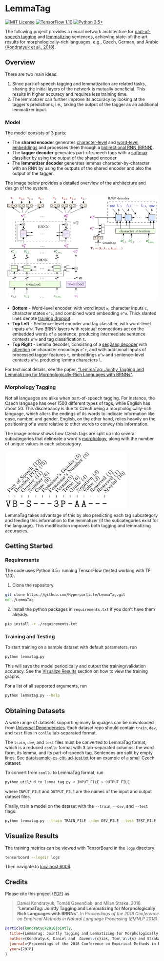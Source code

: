 # LemmaTag

[![MIT License](https://img.shields.io/badge/License-MIT-green.svg)](LICENSE) [![TensorFlow 1.10](https://img.shields.io/badge/TensorFlow-1.10-orange.svg)](https://www.tensorflow.org/install/) [![Python 3.5+](https://img.shields.io/badge/Python-3.5+-yellow.svg)](https://www.python.org/downloads/)

The following project provides a neural network architecture for [part-of-speech tagging](https://medium.com/greyatom/learning-pos-tagging-chunking-in-nlp-85f7f811a8cb) and [lemmatizing](https://blog.bitext.com/what-is-the-difference-between-stemming-and-lemmatization/) sentences, achieving state-of-the-art results for morphologically-rich languages, e.g., Czech, German, and Arabic [(Kondratyuk et al., 2018)](https://arxiv.org/abs/1808.03703).

## Overview

There are two main ideas:

1. Since part-of-speech tagging and lemmatization are related tasks, sharing the initial layers of the network is mutually beneficial. This results in higher accuracy and requires less training time.
2. The lemmatizer can further improve its accuracy by looking at the tagger's predictions, i.e., taking the output of the tagger as an additional lemmatizer input.

### Model

The model consists of 3 parts:

- The **shared encoder** generates [character-level](http://colinmorris.github.io/blog/1b-words-char-embeddings) and [word-level embeddings](https://www.analyticsvidhya.com/blog/2017/06/word-embeddings-count-word2veec/) and processes them through a [bidirectional RNN (BRNN)](https://towardsdatascience.com/introduction-to-sequence-models-rnn-bidirectional-rnn-lstm-gru-73927ec9df15).
- The **tagger decoder** generates part-of-speech tags with a [softmax classifier](https://becominghuman.ai/making-a-simple-neural-network-classification-2449da88c77e) by using the output of the shared encoder.
- The **lemmatizer decoder** generates lemmas character-by-character with an RNN by using the outputs of the shared encoder and also the output of the tagger.

The image below provides a detailed overview of the architecture and design of the system.

[![Model](images/model.png)](https://arxiv.org/abs/1808.03703 "LemmaTag model")

- **Bottom** - Word-level encoder, with word input `w`, character inputs `c`, character states `e^c`, and combined word embedding `e^w`. Thick slanted lines denote [training dropout](https://medium.com/@amarbudhiraja/https-medium-com-amarbudhiraja-learning-less-to-learn-better-dropout-in-deep-machine-learning-74334da4bfc5).
- **Top Left** - Sentence-level encoder and tag classifier, with word-level inputs `e^w`. Two BRNN layers with residual connections act on the embedded words of a sentence, producing intermediate sentence contexts `o^w` and tag classification `t`.
- **Top Right** - Lemma decoder, consisting of a [seq2seq decoder](https://medium.com/@devnag/seq2seq-the-clown-car-of-deep-learning-f88e1204dac3) with [attention](http://www.wildml.com/2016/01/attention-and-memory-in-deep-learning-and-nlp/) on character encodings `e^c`, and with additional inputs of processed tagger features `t`, embeddings `e^w` and sentence-level contexts `o^w`, producing lemma characters `l`.

 For technical details, see the paper, ["LemmaTag: Jointly Tagging and Lemmatizing for Morphologically-Rich Languages with BRNNs"](https://arxiv.org/abs/1808.03703).

### Morphology Tagging

Not all languages are alike when part-of-speech tagging. For instance, the Czech language has over 1500 different types of tags, while English has about 50. This discrepancy is due to Czech being a morphologically-rich language, which alters the endings of its words to indicate information like case, number, and gender. English, on the other hand, relies heavily on the positioning of a word relative to other words to convey this information.

The image below shows how Czech tags are split up into several subcategories that delineate a word's [morphology](http://all-about-linguistics.group.shef.ac.uk/branches-of-linguistics/morphology/what-is-morphology/), along with the number of unique values in each subcategory.

![Tag Components](images/tag-components-small.png "Czech morphology tags")

LemmaTag takes advantage of this by also predicting each tag subcategory and feeding this information to the lemmatizer (if the subcategories exist for the language). This modification improves both tagging and lemmatizing accuracies.

## Getting Started

### Requirements

The code uses Python 3.5+ running TensorFlow (tested working with TF 1.10).

1. Clone the repository.

```bash
git clone https://github.com/Hyperparticle/LemmaTag.git
cd ./LemmaTag
```

2. Install the python packages in `requirements.txt` if you don't have them already.

```bash
pip install -r ./requirements.txt
```

### Training and Testing

To start training on a sample dataset with default parameters, run

```bash
python lemmatag.py
```

This will save the model periodically and output the training/validation accuracy. See the [Visualize Results](#visualize-results) section on how to view the training graphs.

For a list of all supported arguments, run

```bash
python lemmatag.py --help
```

## Obtaining Datasets

A wide range of datasets supporting many languages can be downloaded from [Universal Dependencies](http://universaldependencies.org/). Each dataset repo should contain `train`, `dev`, and `test` files in `conllu` tab-separated format.

The `train`, `dev`, and `test` files must be converted to LemmaTag format, which is a reduced `conllu` format with 3 tab-separated columns: the word form, its lemma, and its part-of-speech tag. Sentences are split by empty lines. See [data/sample-cs-cltt-ud-test.txt](data/sample-cs-cltt-ud-test.txt) for an example of a small Czech dataset.

To convert from `conllu` to LemmaTag format, run

```bash
python util/ud_to_lemma_tag.py < INPUT_FILE > OUTPUT_FILE
```

where `INPUT_FILE` and `OUTPUT_FILE` are the names of the input and output dataset files.

Finally, train a model on the dataset with the `--train`, `--dev`, and `--test` flags:

```bash
python lemmatag.py --train TRAIN_FILE --dev DEV_FILE --test TEST_FILE
```

## Visualize Results

The training metrics can be viewed with TensorBoard in the `logs` directory:

```bash
tensorboard --logdir logs
```

Then navigate to [localhost:6006](http://localhost:6006).

## Credits

Please cite this project ([PDF](https://arxiv.org/pdf/1808.03703.pdf)) as

> Daniel Kondratyuk, Tomáš Gavenčiak, and Milan Straka. 2018. "**LemmaTag: Jointly Tagging and Lemmatizing for Morphologically Rich Languages with BRNNs**". In *Proceedings of the 2018 Conference on Empirical Methods in Natural Language Processing (EMNLP 2018)*.

```bibtex
@article{kondratyuk2018jointly,
  title={LemmaTag: Jointly Tagging and Lemmatizing for Morphologically-Rich Languages with BRNNs},
  author={Kondratyuk, Daniel and  Gaven\v{c}iak, Tom\'a\v{s} and Straka, Milan},
  journal={Proceedings of the 2018 Conference on Empirical Methods in Natural Language Processing (EMNLP 2018)},
  year={2018}
}
```
